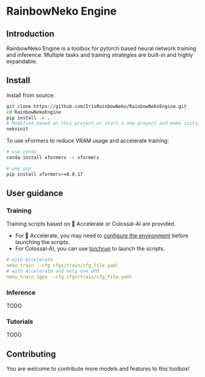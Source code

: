 # RainbowNeko Engine


## Introduction
RainbowNeko Engine is a toolbox for pytorch based neural network training and inference. Multiple tasks and training strategies are built-in and highly expandable.


## Install

Install from source:
```bash
git clone https://github.com/IrisRainbowNeko/RainbowNekoEngine.git
cd RainbowNekoEngine
pip install -e .
# Modified based on this project or start a new project and make initialization
nekoinit
```

To use xFormers to reduce VRAM usage and accelerate training:
```bash
# use conda
conda install xformers -c xformers

# use pip
pip install xformers>=0.0.17
```

## User guidance

### Training

Training scripts based on 🤗 Accelerate or Colossal-AI are provided.
+ For 🤗 Accelerate, you may need to [configure the environment](https://github.com/huggingface/accelerate/tree/main#launching-script) before launching the scripts.
+ For Colossal-AI, you can use [torchrun](https://pytorch.org/docs/stable/elastic/run.html) to launch the scripts.

```yaml
# with Accelerate
neko_train --cfg cfgs/train/cfg_file.yaml
# with Accelerate and only one GPU
neko_train_1gpu --cfg cfgs/train/cfg_file.yaml
```

### Inference
TODO

### Tutorials
TODO

## Contributing

You are welcome to contribute more models and features to this toolbox!
